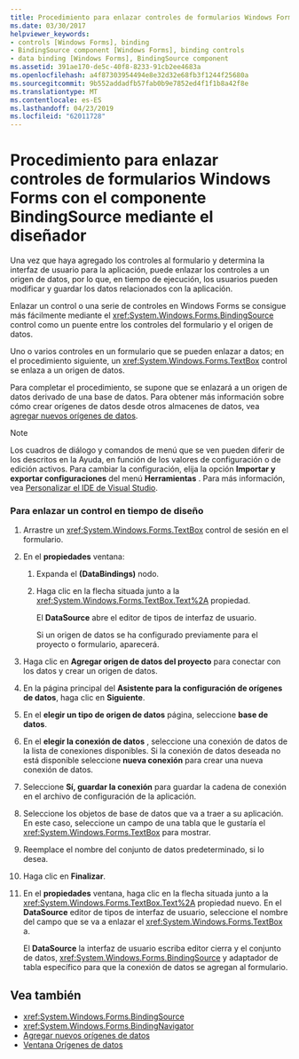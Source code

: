 ```yaml
---
title: Procedimiento para enlazar controles de formularios Windows Forms con el componente BindingSource mediante el diseñador
ms.date: 03/30/2017
helpviewer_keywords:
- controls [Windows Forms], binding
- BindingSource component [Windows Forms], binding controls
- data binding [Windows Forms], BindingSource component
ms.assetid: 391ae170-de5c-40f8-8233-91cb2ee4683a
ms.openlocfilehash: a4f87303954494e8e32d32e68fb3f1244f25680a
ms.sourcegitcommit: 9b552addadfb57fab0b9e7852ed4f1f1b8a42f8e
ms.translationtype: MT
ms.contentlocale: es-ES
ms.lasthandoff: 04/23/2019
ms.locfileid: "62011728"
---
```

# <a name="how-to-bind-windows-forms-controls-with-the-bindingsource-component-using-the-designer"></a>Procedimiento para enlazar controles de formularios Windows Forms con el componente BindingSource mediante el diseñador
Una vez que haya agregado los controles al formulario y determina la interfaz de usuario para la aplicación, puede enlazar los controles a un origen de datos, por lo que, en tiempo de ejecución, los usuarios pueden modificar y guardar los datos relacionados con la aplicación.  
  
 Enlazar un control o una serie de controles en Windows Forms se consigue más fácilmente mediante el <xref:System.Windows.Forms.BindingSource> control como un puente entre los controles del formulario y el origen de datos.  
  
 Uno o varios controles en un formulario que se pueden enlazar a datos; en el procedimiento siguiente, un <xref:System.Windows.Forms.TextBox> control se enlaza a un origen de datos.  
  
 Para completar el procedimiento, se supone que se enlazará a un origen de datos derivado de una base de datos. Para obtener más información sobre cómo crear orígenes de datos desde otros almacenes de datos, vea [agregar nuevos orígenes de datos](/visualstudio/data-tools/add-new-data-sources).  
  
> [!NOTE]
>  Los cuadros de diálogo y comandos de menú que se ven pueden diferir de los descritos en la Ayuda, en función de los valores de configuración o de edición activos. Para cambiar la configuración, elija la opción **Importar y exportar configuraciones** del menú **Herramientas** . Para más información, vea [Personalizar el IDE de Visual Studio](/visualstudio/ide/personalizing-the-visual-studio-ide).  
  
### <a name="to-bind-a-control-at-design-time"></a>Para enlazar un control en tiempo de diseño  
  
1. Arrastre un <xref:System.Windows.Forms.TextBox> control de sesión en el formulario.  
  
2. En el **propiedades** ventana:  
  
    1.  Expanda el **(DataBindings)** nodo.  
  
    2.  Haga clic en la flecha situada junto a la <xref:System.Windows.Forms.TextBox.Text%2A> propiedad.  
  
         El **DataSource** abre el editor de tipos de interfaz de usuario.  
  
         Si un origen de datos se ha configurado previamente para el proyecto o formulario, aparecerá.  
  
3. Haga clic en **Agregar origen de datos del proyecto** para conectar con los datos y crear un origen de datos.  
  
4. En la página principal del **Asistente para la configuración de orígenes de datos**, haga clic en **Siguiente**.  
  
5. En el **elegir un tipo de origen de datos** página, seleccione **base de datos**.  
  
6. En el **elegir la conexión de datos** , seleccione una conexión de datos de la lista de conexiones disponibles. Si la conexión de datos deseada no está disponible seleccione **nueva conexión** para crear una nueva conexión de datos.  
  
7. Seleccione **Sí, guardar la conexión** para guardar la cadena de conexión en el archivo de configuración de la aplicación.  
  
8. Seleccione los objetos de base de datos que va a traer a su aplicación. En este caso, seleccione un campo de una tabla que le gustaría el <xref:System.Windows.Forms.TextBox> para mostrar.  
  
9. Reemplace el nombre del conjunto de datos predeterminado, si lo desea.  
  
10. Haga clic en **Finalizar**.  
  
11. En el **propiedades** ventana, haga clic en la flecha situada junto a la <xref:System.Windows.Forms.TextBox.Text%2A> propiedad nuevo. En el **DataSource** editor de tipos de interfaz de usuario, seleccione el nombre del campo que se va a enlazar el <xref:System.Windows.Forms.TextBox> a.  
  
     El **DataSource** la interfaz de usuario escriba editor cierra y el conjunto de datos, <xref:System.Windows.Forms.BindingSource> y adaptador de tabla específico para que la conexión de datos se agregan al formulario.  
  
## <a name="see-also"></a>Vea también

- <xref:System.Windows.Forms.BindingSource>
- <xref:System.Windows.Forms.BindingNavigator>
- [Agregar nuevos orígenes de datos](/visualstudio/data-tools/add-new-data-sources)
- [Ventana Orígenes de datos](https://docs.microsoft.com/previous-versions/visualstudio/visual-studio-2013/6ckyxa83(v=vs.120))